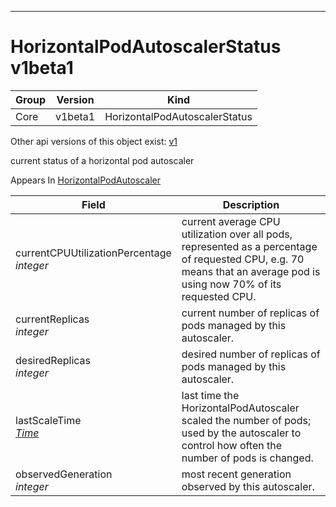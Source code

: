 

-----------
# HorizontalPodAutoscalerStatus v1beta1



Group        | Version     | Kind
------------ | ---------- | -----------
Core | v1beta1 | HorizontalPodAutoscalerStatus




<aside class="notice">Other api versions of this object exist: <a href="#horizontalpodautoscalerstatus-v1">v1</a> </aside>


current status of a horizontal pod autoscaler

<aside class="notice">
Appears In <a href="#horizontalpodautoscaler-v1beta1">HorizontalPodAutoscaler</a> </aside>

Field        | Description
------------ | -----------
currentCPUUtilizationPercentage <br /> *integer*  | current average CPU utilization over all pods, represented as a percentage of requested CPU, e.g. 70 means that an average pod is using now 70% of its requested CPU.
currentReplicas <br /> *integer*  | current number of replicas of pods managed by this autoscaler.
desiredReplicas <br /> *integer*  | desired number of replicas of pods managed by this autoscaler.
lastScaleTime <br /> *[Time](#time-unversioned)*  | last time the HorizontalPodAutoscaler scaled the number of pods; used by the autoscaler to control how often the number of pods is changed.
observedGeneration <br /> *integer*  | most recent generation observed by this autoscaler.






